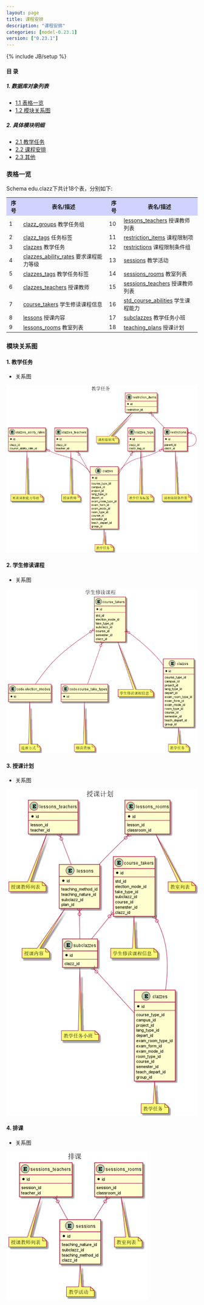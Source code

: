 ```yaml
---
layout: page
title: 课程安排 
description: "课程安排"
categories: [model-0.23.1]
version: ["0.23.1"]
---
```

{% include JB/setup %}

#### 目 录

##### 1. 数据库对象列表
  * [1.1 表格一览](index.html#表格一览)
  * [1.2 模块关系图](index.html#模块关系图)

##### 2. 具体模块明细
* [2.1 教学任务](clazz.html)
* [2.2 课程安排](schedule.html)
* [2.3 其他](misc.html)

### 表格一览
Schema edu.clazz下共计18个表，分别如下:

<table class="table table-bordered table-striped table-condensed">
  <tr>
    <th style="background-color:#D0D3FF">序号</th>
    <th style="background-color:#D0D3FF">表名/描述</th>
    <th style="background-color:#D0D3FF">序号</th>
    <th style="background-color:#D0D3FF">表名/描述</th>
  </tr>
  <tr>
    <td>1</td>
    <td><a href="/edu/clazz/clazz.html#表格-clazz_groups-教学任务组">clazz_groups</a> 教学任务组</td>
    <td>10</td>
    <td><a href="/edu/clazz/clazz.html#表格-lessons_teachers-授课教师列表">lessons_teachers</a> 授课教师列表</td>
  </tr>
  <tr>
    <td>2</td>
    <td><a href="/edu/clazz/clazz.html#表格-clazz_tags-任务标签">clazz_tags</a> 任务标签</td>
    <td>11</td>
    <td><a href="/edu/clazz/clazz.html#表格-restriction_items-课程限制项">restriction_items</a> 课程限制项</td>
  </tr>
  <tr>
    <td>3</td>
    <td><a href="/edu/clazz/clazz.html#表格-clazzes-教学任务">clazzes</a> 教学任务</td>
    <td>12</td>
    <td><a href="/edu/clazz/clazz.html#表格-restrictions-课程限制条件组">restrictions</a> 课程限制条件组</td>
  </tr>
  <tr>
    <td>4</td>
    <td><a href="/edu/clazz/clazz.html#表格-clazzes_ability_rates-要求课程能力等级">clazzes_ability_rates</a> 要求课程能力等级</td>
    <td>13</td>
    <td><a href="/edu/clazz/schedule.html#表格-sessions-教学活动">sessions</a> 教学活动</td>
  </tr>
  <tr>
    <td>5</td>
    <td><a href="/edu/clazz/clazz.html#表格-clazzes_tags-教学任务标签">clazzes_tags</a> 教学任务标签</td>
    <td>14</td>
    <td><a href="/edu/clazz/schedule.html#表格-sessions_rooms-教室列表">sessions_rooms</a> 教室列表</td>
  </tr>
  <tr>
    <td>6</td>
    <td><a href="/edu/clazz/clazz.html#表格-clazzes_teachers-授课教师">clazzes_teachers</a> 授课教师</td>
    <td>15</td>
    <td><a href="/edu/clazz/schedule.html#表格-sessions_teachers-授课教师列表">sessions_teachers</a> 授课教师列表</td>
  </tr>
  <tr>
    <td>7</td>
    <td><a href="/edu/clazz/clazz.html#表格-course_takers-学生修读课程信息">course_takers</a> 学生修读课程信息</td>
    <td>16</td>
    <td><a href="/edu/clazz/misc.html#表格-std_course_abilities-学生课程能力">std_course_abilities</a> 学生课程能力</td>
  </tr>
  <tr>
    <td>8</td>
    <td><a href="/edu/clazz/clazz.html#表格-lessons-授课内容">lessons</a> 授课内容</td>
    <td>17</td>
    <td><a href="/edu/clazz/clazz.html#表格-subclazzes-教学任务小班">subclazzes</a> 教学任务小班</td>
  </tr>
  <tr>
    <td>9</td>
    <td><a href="/edu/clazz/clazz.html#表格-lessons_rooms-教室列表">lessons_rooms</a> 教室列表</td>
    <td>18</td>
    <td><a href="/edu/clazz/clazz.html#表格-teaching_plans-授课计划">teaching_plans</a> 授课计划</td>
  </tr>
</table>

### 模块关系图


#### 1. 教学任务
  * 关系图

![教学任务](images/clazz.png)


#### 2. 学生修读课程
  * 关系图

![学生修读课程](images/course_taker.png)


#### 3. 授课计划
  * 关系图

![授课计划](images/lesson.png)


#### 4. 排课
  * 关系图

![排课](images/session.png)


